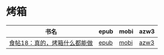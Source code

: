 # 烤箱

| 书名 | epub | mobi | azw3 |
| --- | --- | --- | --- |
| [食帖18：真的，烤箱什么都能做](http://ct.dalanmei.com/f/31084289-571814843-c8585d) | [epub](http://ct.dalanmei.com/f/31084289-571814843-c8585d) | [mobi](http://ct.dalanmei.com/f/31084289-571544423-f7b940) | [azw3](http://ct.dalanmei.com/f/31084289-572197506-c63d96) |
